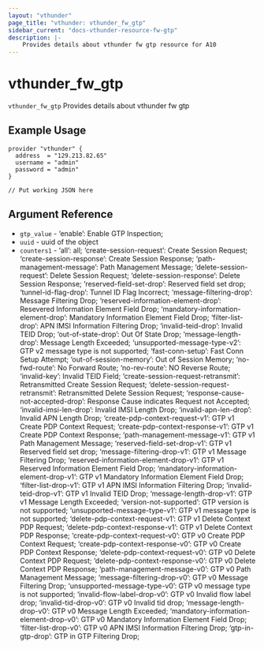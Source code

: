 ```yaml
---
layout: "vthunder"
page_title: "vthunder: vthunder_fw_gtp"
sidebar_current: "docs-vthunder-resource-fw-gtp"
description: |-
	Provides details about vthunder fw gtp resource for A10
---
```


# vthunder\_fw\_gtp

`vthunder_fw_gtp` Provides details about vthunder fw gtp
## Example Usage


```hcl
provider "vthunder" {
  address  = "129.213.82.65"
  username = "admin"
  password = "admin"
}

// Put working JSON here
```

## Argument Reference

* `gtp_value` - ‘enable’: Enable GTP Inspection;
* `uuid` - uuid of the object
* `counters1` - ‘all’: all; ‘create-session-request’: Create Session Request; ‘create-session-response’: Create Session Response; ‘path-management-message’: Path Management Message; ‘delete-session-request’: Delete Session Request; ‘delete-session-response’: Delete Session Response; ‘reserved-field-set-drop’: Reserved field set drop; ‘tunnel-id-flag-drop’: Tunnel ID Flag Incorrect; ‘message-filtering-drop’: Message Filtering Drop; ‘reserved-information-element-drop’: Resevered Information Element Field Drop; ‘mandatory-information-element-drop’: Mandatory Information Element Field Drop; ‘filter-list-drop’: APN IMSI Information Filtering Drop; ‘invalid-teid-drop’: Invalid TEID Drop; ‘out-of-state-drop’: Out Of State Drop; ‘message-length-drop’: Message Length Exceeded; ‘unsupported-message-type-v2’: GTP v2 message type is not supported; ‘fast-conn-setup’: Fast Conn Setup Attempt; ‘out-of-session-memory’: Out of Session Memory; ‘no-fwd-route’: No Forward Route; ‘no-rev-route’: NO Reverse Route; ‘invalid-key’: Invalid TEID Field; ‘create-session-request-retransmit’: Retransmitted Create Session Request; ‘delete-session-request-retransmit’: Retransmitted Delete Session Request; ‘response-cause-not-accepted-drop’: Response Cause indicates Request not Accepted; ‘invalid-imsi-len-drop’: Invalid IMSI Length Drop; ‘invalid-apn-len-drop’: Invalid APN Length Drop; ‘create-pdp-context-request-v1’: GTP v1 Create PDP Context Request; ‘create-pdp-context-response-v1’: GTP v1 Create PDP Context Response; ‘path-management-message-v1’: GTP v1 Path Management Message; ‘reserved-field-set-drop-v1’: GTP v1 Reserved field set drop; ‘message-filtering-drop-v1’: GTP v1 Message Filtering Drop; ‘reserved-information-element-drop-v1’: GTP v1 Reserved Information Element Field Drop; ‘mandatory-information-element-drop-v1’: GTP v1 Mandatory Information Element Field Drop; ‘filter-list-drop-v1’: GTP v1 APN IMSI Information Filtering Drop; ‘invalid-teid-drop-v1’: GTP v1 Invalid TEID Drop; ‘message-length-drop-v1’: GTP v1 Message Length Exceeded; ‘version-not-supported’: GTP version is not supported; ‘unsupported-message-type-v1’: GTP v1 message type is not supported; ‘delete-pdp-context-request-v1’: GTP v1 Delete Context PDP Request; ‘delete-pdp-context-response-v1’: GTP v1 Delete Context PDP Response; ‘create-pdp-context-request-v0’: GTP v0 Create PDP Context Request; ‘create-pdp-context-response-v0’: GTP v0 Create PDP Context Response; ‘delete-pdp-context-request-v0’: GTP v0 Delete Context PDP Request; ‘delete-pdp-context-response-v0’: GTP v0 Delete Context PDP Response; ‘path-management-message-v0’: GTP v0 Path Management Message; ‘message-filtering-drop-v0’: GTP v0 Message Filtering Drop; ‘unsupported-message-type-v0’: GTP v0 message type is not supported; ‘invalid-flow-label-drop-v0’: GTP v0 Invalid flow label drop; ‘invalid-tid-drop-v0’: GTP v0 Invalid tid drop; ‘message-length-drop-v0’: GTP v0 Message Length Exceeded; ‘mandatory-information-element-drop-v0’: GTP v0 Mandatory Information Element Field Drop; ‘filter-list-drop-v0’: GTP v0 APN IMSI Information Filtering Drop; ‘gtp-in-gtp-drop’: GTP in GTP Filtering Drop;


